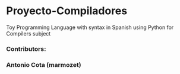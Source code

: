# Proyecto-Compiladores
Toy Programming Language with syntax in Spanish using Python for Compilers subject

### Contributors:
### Antonio Cota (marmozet) 
